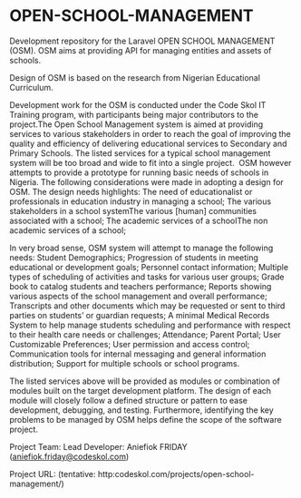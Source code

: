 # OPEN-SCHOOL-MANAGEMENT
Development repository for the Laravel OPEN SCHOOL MANAGEMENT (OSM). OSM aims at providing API for managing entities and assets of schools.

Design of OSM is based on the research from Nigerian Educational Curriculum. 

Development work for the OSM is conducted under the Code Skol IT Training program, with participants being major contributors to the project.The Open School Management system is aimed at providing services to various stakeholders in order to reach the goal of improving the quality and efficiency of delivering educational services to Secondary and Primary Schools. The listed services for a typical school management system will be too broad and wide to fit into a single project.  OSM however attempts to provide a prototype for running basic needs of schools in Nigeria. The following considerations were made in adopting a design for OSM. The design needs highlights:
The need of educationalist or professionals in education industry in managing a school;
The various stakeholders in a school systemThe various [human] communities associated with a school;
The academic services of a schoolThe non academic services of a school;

In very broad sense, OSM system will attempt to manage the following needs: 
Student Demographics;
Progression of students in meeting educational or development goals; 
Personnel contact information; 
Multiple types of scheduling of activities and tasks for various user groups;
Grade book to catalog students and teachers performance;
Reports showing various aspects of the school management and overall performance;
Transcripts and other documents which may be requested or sent to third parties on students’ or guardian requests;
A minimal Medical Records System to help manage students scheduling and performance with respect to their health care needs or challenges;
Attendance;
Parent Portal;
User Customizable Preferences;
User permission and access control;
Communication tools for internal messaging and general information distribution;
Support for multiple schools or school programs.

The listed services above will be provided as modules or combination of modules built on the target development platform. The design of each module will closely follow a defined structure or pattern to ease development, debugging, and testing. Furthermore, identifying the key problems to be managed by OSM helps define the scope of the software project. 

Project Team:
Lead Developer: Aniefiok FRIDAY (aniefiok.friday@codeskol.com)

Project URL:
(tentative: http:codeskol.com/projects/open-school-management/)
